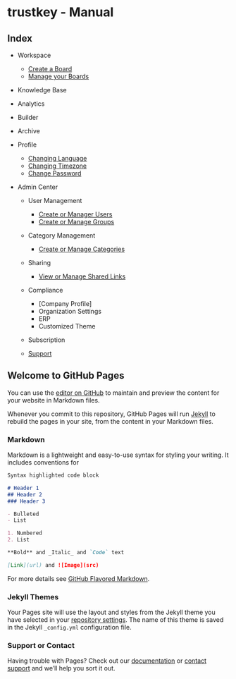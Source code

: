 # trustkey - Manual



## Index


- Workspace
    - [Create a Board](workspace-board-create)
    - [Manage your Boards](workspace-board-manage)



- Knowledge Base


- Analytics


- Builder


- Archive


- Profile
    - [Changing Language](profile-language)
    - [Changing Timezone](profile-timezone)
    - [Change Password](profile-password)

- Admin Center
    
    - User Management
        - [Create or Manager Users](admin-user-manage)
        - [Create or Manage Groups](admin-groups-manage)

        
    - Category Management
        - [Create or Manage Categories](admin-category-manage)

        
    - Sharing
        - [View or Manage Shared Links](admin-shared-links-manage)

    
    - Compliance
        - [Company Profile]
        - Organization Settings
        - ERP
        - Customized Theme            


    - Subscription

    
    - [Support](support)



## Welcome to GitHub Pages

You can use the [editor on GitHub](https://github.com/z88kat/z88kat.github.io/edit/main/README.md) to maintain and preview the content for your website in Markdown files.

Whenever you commit to this repository, GitHub Pages will run [Jekyll](https://jekyllrb.com/) to rebuild the pages in your site, from the content in your Markdown files.

### Markdown

Markdown is a lightweight and easy-to-use syntax for styling your writing. It includes conventions for

```markdown
Syntax highlighted code block

# Header 1
## Header 2
### Header 3

- Bulleted
- List

1. Numbered
2. List

**Bold** and _Italic_ and `Code` text

[Link](url) and ![Image](src)
```

For more details see [GitHub Flavored Markdown](https://guides.github.com/features/mastering-markdown/).

### Jekyll Themes

Your Pages site will use the layout and styles from the Jekyll theme you have selected in your [repository settings](https://github.com/z88kat/z88kat.github.io/settings/pages). The name of this theme is saved in the Jekyll `_config.yml` configuration file.

### Support or Contact

Having trouble with Pages? Check out our [documentation](https://docs.github.com/categories/github-pages-basics/) or [contact support](https://support.github.com/contact) and we’ll help you sort it out.

